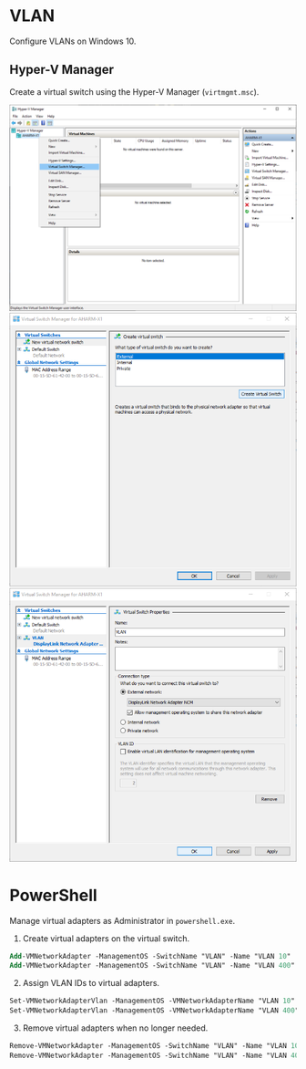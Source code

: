 # VLAN
Configure VLANs on Windows 10.

## Hyper-V Manager
Create a virtual switch using the Hyper-V Manager (`virtmgmt.msc`).

![Virtual Switch Manager...](000.png)
![New virtual network switch](001.png)
![Virtual Switch Properties](002.png)

# PowerShell
Manage virtual adapters as Administrator in `powershell.exe`.

1. Create virtual adapters on the virtual switch.

```ps
Add-VMNetworkAdapter -ManagementOS -SwitchName "VLAN" -Name "VLAN 10"
Add-VMNetworkAdapter -ManagementOS -SwitchName "VLAN" -Name "VLAN 400"
```

2. Assign VLAN IDs to virtual adapters.

```ps
Set-VMNetworkAdapterVlan -ManagementOS -VMNetworkAdapterName "VLAN 10"  -Access -VlanId 10
Set-VMNetworkAdapterVlan -ManagementOS -VMNetworkAdapterName "VLAN 400" -Access -VlanId 400
```

3. Remove virtual adapters when no longer needed.

```ps
Remove-VMNetworkAdapter -ManagementOS -SwitchName "VLAN" -Name "VLAN 10"
Remove-VMNetworkAdapter -ManagementOS -SwitchName "VLAN" -Name "VLAN 400"
```
